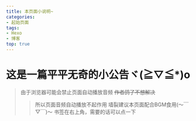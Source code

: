 ```yaml
---
title: 本页面小说明~
categories: 
- 起始页面
tags: 
- Hexo
- 博客
top: true
---
```


# 这是一篇平平无奇的小公告ヾ(≧▽≦*)o
> 由于浏览器可能会禁止页面自动播放音频  ~~作者鸽了不想解决~~
>> 所以页面音频自动播放不起作用
>> 墙裂建议本页面配合BGM食用(～￣▽￣)～
> 书签在右上角，需要的话可以点一下